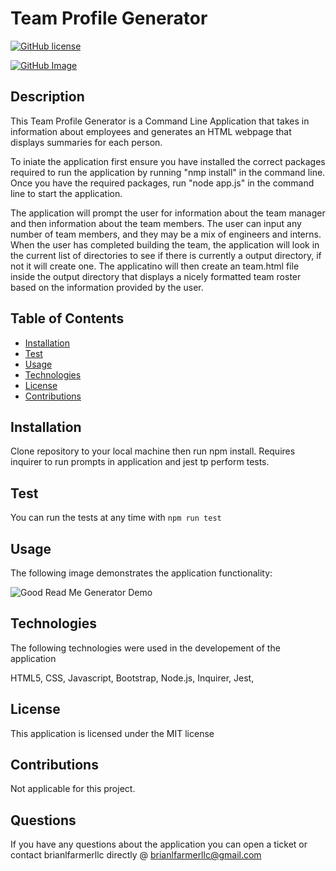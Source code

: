   # Team Profile Generator

  [![GitHub license](https://img.shields.io/badge/license-MIT-blue.svg)](https://github.com/brianlfarmerllc/Team_Profile_Generator)

  [![GitHub Image](https://contributors-img.web.app/image?repo=brianlfarmerllc/Good_README_Generator)](https://github.com/brianlfarmerllc/Team_Profile_Generator)
  
  ## Description

  This Team Profile Generator is a Command Line Application that takes in information about employees and generates an HTML webpage that displays summaries for each person. 
  
  To iniate the application first ensure you have installed the correct packages required to run the application by running "nmp install" in the command line. Once you have the required packages, run "node app.js" in the command line to start the application. 

  The application will prompt the user for information about the team manager and then information about the team members. The user can input any number of team members, and they may be a mix of engineers and interns. When the user has completed building the team, the application will look in the current list of directories to see if there is currently a output directory, if not it will create one. The applicatino will then create an team.html file inside the output directory that displays a nicely formatted team roster based on the information provided by the user.

  ## Table of Contents
  

  + [Installation](#Installation)
  + [Test](#Test)
  + [Usage](#Usage)
  + [Technologies](#Technologies)
  + [License](#License)
  + [Contributions](#Contributions)

  
  ## Installation

  Clone repository to your local machine then run npm install. Requires inquirer to run prompts in application and jest tp perform tests. 

  ## Test

  You can run the tests at any time with `npm run test` 

  ## Usage

  The following image demonstrates the application functionality:

  

![Good Read Me Generator Demo](./Assets/Team_Profile_generator.gif)

  ## Technologies

  The following technologies were used in the developement of the application

  HTML5, CSS, Javascript, Bootstrap, Node.js, Inquirer, Jest,

  ## License

  This application is licensed under the MIT license

  ## Contributions

  Not applicable for this project.

  ## Questions

  If you have any questions about the application you can open a ticket or contact brianlfarmerllc directly @ brianlfarmerllc@gmail.com
  
